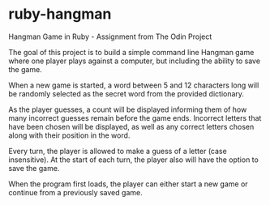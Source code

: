 # ruby-hangman
Hangman Game in Ruby - Assignment from The Odin Project

The goal of this project is to build a simple command line Hangman game where
one player plays against a computer, but including the ability to save the game.

When a new game is started, a word between 5 and 12 characters long will be
randomly selected as the secret word from the provided dictionary.

As the player guesses, a count will be displayed informing them of how many
incorrect guesses remain before the game ends. 
Incorrect letters that have been chosen will be displayed, as well as any
correct letters chosen along with their position in the word.

Every turn, the player is allowed to make a guess of a letter (case insensitive).
At the start of each turn, the player also will have the option to save the game.

When the program first loads, the player can either start a new game or continue
from a previously saved game.